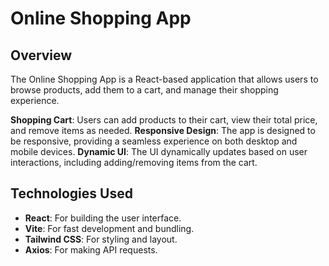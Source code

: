 # Online Shopping App

## Overview

The Online Shopping App is a React-based application that allows users to browse products, add them to a cart, and manage their shopping experience. 

**Shopping Cart**: Users can add products to their cart, view their total price, and remove items as needed.
**Responsive Design**: The app is designed to be responsive, providing a seamless experience on both desktop and mobile devices.
**Dynamic UI**: The UI dynamically updates based on user interactions, including adding/removing items from the cart.

## Technologies Used

- **React**: For building the user interface.
- **Vite**: For fast development and bundling.
- **Tailwind CSS**: For styling and layout.
- **Axios**: For making API requests.

